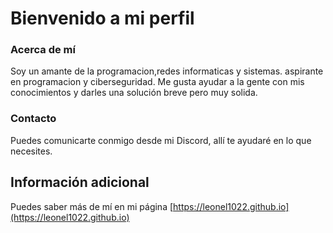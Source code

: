 # Bienvenido a mi perfil

### Acerca de mí
Soy un amante de la programacion,redes informaticas y sistemas.
aspirante en programacion y ciberseguridad.
Me gusta ayudar a la gente con mis conocimientos y darles una solución breve pero muy solida.

### Contacto
Puedes comunicarte conmigo desde mi Discord, allí te ayudaré en lo que necesites.

## Información adicional
Puedes saber más de mí en mi página [https://leonel1022.github.io](https://leonel1022.github.io)
